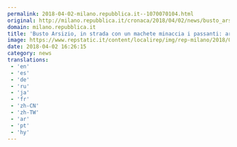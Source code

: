 ```yaml
---
permalink: 2018-04-02-milano.repubblica.it--1070070104.html
original: http://milano.repubblica.it/cronaca/2018/04/02/news/busto_arsizio_in_strada_con_un_machete_minaccia_i_passanti_arrestato-192809261/?rss
domain: milano.repubblica.it
title: 'Busto Arsizio, in strada con un machete minaccia i passanti: arrestato'
image: https://www.repstatic.it/content/localirep/img/rep-milano/2018/04/02/182356899-b4831277-3198-4976-afa9-996076e4318a.jpg
date: 2018-04-02 16:26:15
category: news
translations: 
 - 'en'
 - 'es'
 - 'de'
 - 'ru'
 - 'ja'
 - 'fr'
 - 'zh-CN'
 - 'zh-TW'
 - 'ar'
 - 'pt'
 - 'hy'
---
```


